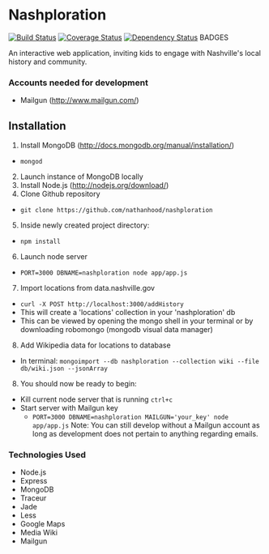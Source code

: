 # Nashploration
[![Build Status](https://travis-ci.org/nathanhood/nashploration.svg?branch=master)](https://travis-ci.org/nathanhood/nashploration)
[![Coverage Status](https://coveralls.io/repos/nathanhood/nashploration/badge.png)](https://coveralls.io/r/nathanhood/nashploration)
[![Dependency Status](https://gemnasium.com/nathanhood/bandPortal.png)](https://gemnasium.com/nathanhood/nashploration)
BADGES


An interactive web application, inviting kids to engage with Nashville's local
history and community.

### Accounts needed for development
- Mailgun (http://www.mailgun.com/)
<!-- - Google Map API key (https://developers.google.com/maps/signup) -->


## Installation
1. Install MongoDB (http://docs.mongodb.org/manual/installation/)
  - `mongod`
2. Launch instance of MongoDB locally
3. Install Node.js (http://nodejs.org/download/)
4. Clone Github repository
  - `git clone https://github.com/nathanhood/nashploration`
5. Inside newly created project directory:
  - `npm install`
6. Launch node server
  - `PORT=3000 DBNAME=nashploration node app/app.js`
7. Import locations from data.nashville.gov
  - `curl -X POST http://localhost:3000/addHistory`
  - This will create a 'locations' collection in your 'nashploration' db
  - This can be viewed by opening the mongo shell in your terminal or by downloading robomongo (mongodb visual data manager)
8. Add Wikipedia data for locations to database
  - In terminal: `mongoimport --db nashploration --collection wiki --file db/wiki.json --jsonArray`
8. You should now be ready to begin:
  - Kill current node server that is running `ctrl+c`
  - Start server with Mailgun key
    - `PORT=3000 DBNAME=nashploration MAILGUN='your_key' node app/app.js`
Note: You can still develop without a Mailgun account as long as development does not pertain
to anything regarding emails.


### Technologies Used
- Node.js
- Express
- MongoDB
- Traceur
- Jade
- Less
- Google Maps
- Media Wiki
- Mailgun
